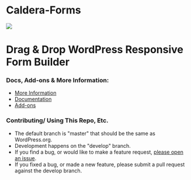 Caldera-Forms
=============
<a href="https://calderaforms.com/"><img src="https://calderaforms.com/wp-content/uploads/2015/02/catdeta-caldera-forms-banner.png" /></a>


# Drag & Drop WordPress Responsive Form Builder


### Docs, Add-ons & More Information:
* [More Information](https://calderaforms.com/)
* [Documentation](https://calderaforms.com/documentation/caldera-forms-documentation/)
* [Add-ons](https://calderawp.com/caldera-forms-add-ons/)


### Contributing/ Using This Repo, Etc.
* The default branch is "master" that should be the same as WordPress.org.
* Development happens on the "develop" branch.
* If you find a bug, or would like to make a feature request, [please open an issue](https://github.com/CalderaWP/Caldera-Forms/issues/).
* If you fixed a bug, or made a new feature, please submit a pull request against the develop branch.
